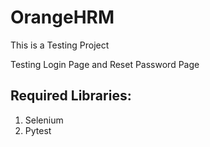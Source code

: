 # OrangeHRM
This is a Testing Project

Testing Login Page and Reset Password Page

Required Libraries:
-------------------

1. Selenium
2. Pytest
